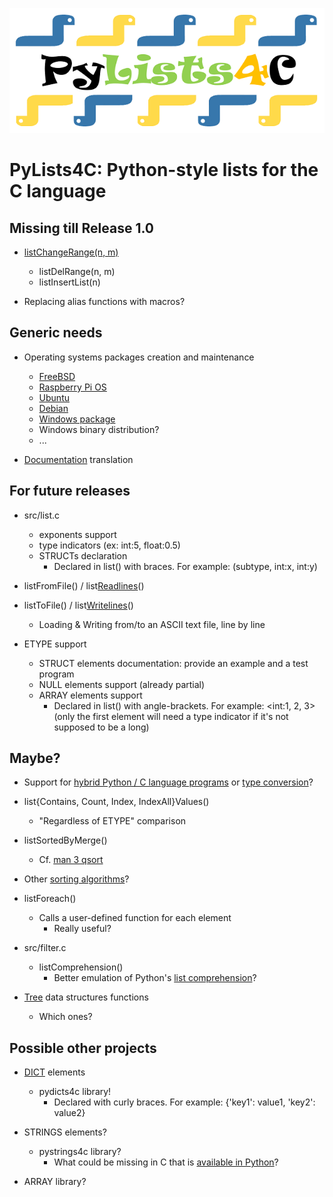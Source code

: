 ![alt text](https://github.com/HubTou/PyLists4C/blob/main/logo/pylists4c-logo.png "PyLists4C: Python-style lists for the C language")
# PyLists4C: Python-style lists for the C language

## Missing till Release 1.0
* [listChangeRange(n, m)](https://www.w3schools.com/python/trypython.asp?filename=demo_list_change_range)
  * listDelRange(n, m)
  * listInsertList(n)

* Replacing alias functions with macros?

## Generic needs
* Operating systems packages creation and maintenance
  * [FreeBSD](https://docs.freebsd.org/en/books/porters-handbook/book/)
  * [Raspberry Pi OS](https://pi.gate.ac.uk/pages/package.html)
  * [Ubuntu](https://packaging.ubuntu.com/html/packaging-new-software.html)
  * [Debian](https://www.debian.org/doc/manuals/maint-guide/)
  * [Windows package](https://learn.microsoft.com/en-us/windows/package-manager/package/repository)
  * Windows binary distribution?
  * ...

* [Documentation](DOC.md) translation

## For future releases
* src/list.c
  * exponents support
  * type indicators (ex: int:5, float:0.5)
  * STRUCTs declaration
    * Declared in list() with braces. For example: (subtype, int:x, int:y)

* listFromFile() / list[Readlines](https://docs.python.org/3/library/io.html?highlight=readlines#io.IOBase.readlines)()
* listToFile() / list[Writelines](https://docs.python.org/3/library/io.html?highlight=writelines#io.IOBase.writelines)()
  * Loading & Writing from/to an ASCII text file, line by line

* ETYPE support
  * STRUCT elements documentation: provide an example and a test program 
  * NULL elements support (already partial)
  * ARRAY elements support
    * Declared in list() with angle-brackets. For example: <int:1, 2, 3> (only the first element will need a type indicator if it's not supposed to be a long) 

## Maybe?
* Support for [hybrid Python / C language programs](https://docs.python.org/3/extending/extending.html) or [type conversion](https://docs.python.org/3/library/ctypes.html#module-ctypes)?

* list{Contains, Count, Index, IndexAll}Values()
  * "Regardless of ETYPE" comparison

* listSortedByMerge()
  * Cf. [man 3 qsort](https://www.freebsd.org/cgi/man.cgi?query=qsort&sektion=3)
* Other [sorting algorithms](https://en.wikipedia.org/wiki/Sorting_algorithm)?

* listForeach()
  * Calls a user-defined function for each element
    * Really useful?

* src/filter.c
  * listComprehension()
    * Better emulation of Python's [list comprehension](https://docs.python.org/3/tutorial/datastructures.html#list-comprehensions)?

* [Tree](https://en.wikipedia.org/wiki/Tree_(data_structure)) data structures functions
  * Which ones?

## Possible other projects
* [DICT](https://www.w3schools.com/python/python_dictionaries.asp) elements
  * pydicts4c library!
    * Declared with curly braces. For example: {\'key1\': value1, \'key2\': value2}

* STRINGS elements?
  * pystrings4c library?
    * What could be missing in C that is [available in Python](https://www.w3schools.com/python/python_strings.asp)?

* ARRAY library?
